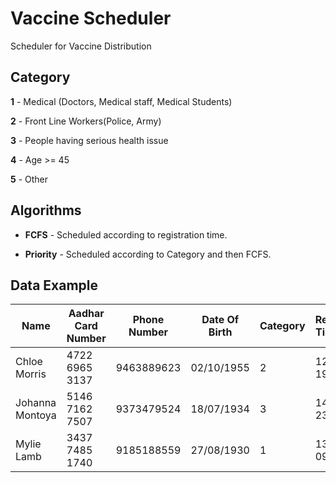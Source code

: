 # Vaccine Scheduler

Scheduler for Vaccine Distribution

## Category

**1** - Medical (Doctors, Medical staff, Medical Students)

**2** - Front Line Workers(Police, Army)

**3** - People having serious health issue

**4** - Age >= 45

**5** - Other

## Algorithms

- **FCFS** - Scheduled according to registration time.

- **Priority** - Scheduled according to Category and then FCFS.

## Data Example

| Name            | Aadhar Card Number | Phone Number | Date Of Birth | Category | Registration Time Stamp |
|-----------------|--------------------|--------------|---------------|----------|-------------------------|
| Chloe Morris    | 4722 6965 3137     | 9463889623   | 02/10/1955    | 2        | 12/05/2021 19:45:39     |
| Johanna Montoya | 5146 7162 7507     | 9373479524   | 18/07/1934    | 3        | 14/05/2021 23:36:55     |
| Mylie Lamb      | 3437 7485 1740     | 9185188559   | 27/08/1930    | 1        | 13/05/2021 09:48:57     |